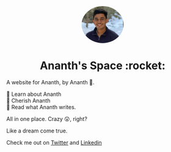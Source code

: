 <p align="center">
  <a href="#">
    <img style="border-radius: 50%;" alt="Ananth's pic" src="assets/images/prof-pic.jpg" width="110" />
  </a>
</p>
<h1 align="center">
  Ananth's Space :rocket:
</h1>  

A website for Ananth, by Ananth :tada:.   

:star2: Learn about Ananth    
:star2: Cherish Ananth     
:star2: Read what Ananth writes.     

All in one place. Crazy :astonished:, right?    

Like a dream come true.   
  
Check me out on [Twitter](https://twitter.com/ananthp_) and [Linkedin](https://linkedin.com/in/ananth-preetham)